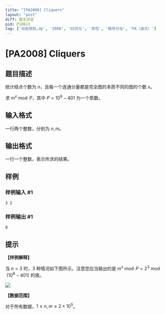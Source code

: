 ```yaml
---
title: "[PA2008] Cliquers"
layout: "post"
diff: 暂无评定
pid: P10613
tag: ['动态规划,dp', '2008', 'O2优化', '背包', '根号分治', 'PA（波兰）']
---
```

# [PA2008] Cliquers
## 题目描述

统计结点个数为 $n$，且每一个连通分量都是完全图的本质不同的图的个数 $x$。

求 $m^x \bmod P$，其中 $P=10^9-401$ 为一个质数。
## 输入格式

一行两个整数，分别为 $n,m$。
## 输出格式

一行一个整数，表示所求的结果。
## 样例

### 样例输入 #1
```
3 2
```
### 样例输出 #1
```
8
```
## 提示

**【样例解释】**

当 $n=3$ 时，$3$ 种情况如下图所示。注意您应当输出的是 $m^x \bmod P=2^3 \bmod (10^9-401)$ 的值。

![](https://cdn.luogu.com.cn/upload/image_hosting/oeqoqluo.png)

**【数据范围】**

对于所有数据，$1\leq n,m\leq 2\times 10^5$。
